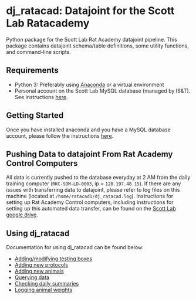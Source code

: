 # dj_ratacad: Datajoint for the Scott Lab Ratacademy

Python package for the Scott Lab Rat Academy datajoint pipeline. This package contains datajoint schema/table definitions, some utility functions, and command-line scripts.

## Requirements

- Python 3: Preferably using [Anaconda](https://www.anaconda.com/products/individual) or a virtual environment
- Personal account on the Scott Lab MySQL database (managed by IS&T). See instructions [here](docs/mysql.md).

## Getting Started

Once you have installed anaconda and you have a MySQL database account, please follow the instructions [here](docs/setup.md).

## Pushing Data to datajoint From Rat Academy Control Computers

All data is currently pushed to the database everyday at 2 AM from the daily training computer (`RKC-SOM-LD-0003`, ip = `128.197.48.15`). If there are any issues with transferring data to datajoint, please refer to log files on this machine (located at `/home/ratacad1/dj_ratacad.log`). Instructions for setting up Rat Academy Control computers, including instructions for setting up this automated data transfer, can be found on the [Scott Lab google drive](https://docs.google.com/document/d/1cAN6Vq61HbuDMiVo3U-vJHP5LDsBs5Y7RIQP8cbfAQg).

## Using dj_ratacad

Documentation for using dj_ratacad can be found below:
- [Adding/modifying testing boxes](docs/boxes.md#)
- [Adding new protocols](docs/boxes.md#adding-new-protocols)
- [Adding new animals](docs/animal.md)
- [Querying data](docs/query.md)
- [Checking daily summaries](docs/summary.md)
- [Logging animal weights](docs/weight.md)
